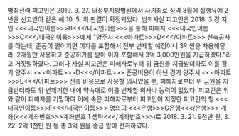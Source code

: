 범죄전력
피고인은 2019. 9. 27. 의정부지방법원에서 사기죄로 징역 8월에 집행유예 2년을 선고받아 같은 해 10. 5. 위 판결이 확정되었다.
범죄사실
피고인은 2018. 3.경 지인 <<<내국인이름>>>B<<</내국인이름>>>을 통해 피해자 <<<내국인이름>>>C<<</내국인이름>>>에게 "양주시 <<<아파트>>>D<<</아파트>>> 신축공사를 하는데, 준공이 떨어지면 이자를 포함해서 전부 변제할 예정이니 3억원을 차용해달라. 2개월만 사용하고 준공허가를 받아 이자 포함해서 3억 3,000만원을 지급하겠다."라고 거짓말하였다.
그러나 사실 피고인은 피해자로부터 위 금원을 지급받더라도 이를 경기 양주시 <<<아파트>>>D<<</아파트>>> 준공비용이 아닌 경기 양주시 <<<아파트>>>E<<</아파트>>> 신축 비용으로 사용할 의사였을 뿐, 피해자로부터 위 금원을 지급받더라도 위 변제기한 내에 약속대로 이를 변제할 의사나 능력이 없었다.
피고인은 위와 같이 피해자를 기망하여 이에 속은 피해자로부터 피고인이 지정한 피고인의 형 <<<내국인이름>>>F<<</내국인이름>>> 명의의 <<<은행>>>G은행<<</은행>>> 계좌(<<<계좌번호>>>계좌번호 1 생략<<</계좌번호>>>)로 2018. 3. 21. 9천만 원, 3. 22. 2억 1천만 원 등 총 3억 원을 송금 받아 편취하였다.